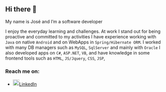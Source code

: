## Hi there 👋

My name is José and I’m a software developer

I enjoy the everyday learning and challenges. At work I stand out for being proactive and committed to my activities
I have experience working with `Java` on native `Android` and on WebApps in `Spring/Hibernate ORM`.
I worked with many DB managers such as `MySQL`, `SqlServer` and mainly with `Oracle`
I also developed apps on `C#`, `ASP.NET`, `VB`, and have knowledge in some frontend tools such as `HTML`, `JS/Jquery`, `CSS`, `JSP`,


### Reach me on:
<!-- - [LinkedIn](https://ar.linkedin.com/in/joseds)
		<img src="https://static-exp1.licdn.com/sc/h/akt4ae504epesldzj74dzred8" width="20" height="20"> -->

- <div style="vertical-align:middle;">
	<a href="https://ar.linkedin.com/in/joseds">
	<img src="https://static-exp1.licdn.com/sc/h/akt4ae504epesldzj74dzred8" 
		alt="LinkedIn Profile" style="width:20px;height:20px;">LinkedIn
	</a>
</div>

<!--
[![](https://img.shields.io/badge/author-@KrauseFx-blue.svg?style=flat)](https://twitter.com/KrauseFx)
**jescobar00/jescobar00** is a ✨ _special_ ✨ repository because its `README.md` (this file) appears on your GitHub profile.

Here are some ideas to get you started:

- 🔭 I’m currently working on ...
- 🌱 I’m currently learning ...
- 👯 I’m looking to collaborate on ...
- 🤔 I’m looking for help with ...
- 💬 Ask me about ...
- 📫 How to reach me: ...
- 😄 Pronouns: ...
- ⚡ Fun fact: ...




“I've been working with Android as a Java developer for university
projects. Working with classmates as a team, we shared ideas and
tasks. I liked all that I've learned from that experience, and I would like
to get a job where I can use that knowledge.
I’d like to invite you to see a video of the project we made on our last
subject. It's thinking to be a management tool for an NGO that gives
scholarships to students to complete their secondary and college
education. Its name is Compañeros de Camino“
-->
